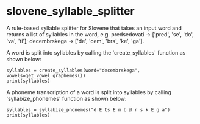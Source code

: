 # slovene_syllable_splitter
A rule-based syllable splitter for Slovene that takes an input word and returns a list of syllables in the word, e.g. predsedovati -> ['pred', 'se', 'do', 'va', 'ti']; decembrskega -> ['de', 'cem', 'brs', 'ke', 'ga'].


A word is split into syllables by calling the 'create_syllables' function as shown below:
```
syllables = create_syllables(word="decembrskega", vowels=get_vowel_graphemes())
print(syllables)
```

A phoneme transcription of a word is split into syllables by calling 'syllabize_phonemes' function as shown below:
```
syllables = syllabize_phonemes("d E ts E m b @ r s k E g a")
print(syllables)
```
